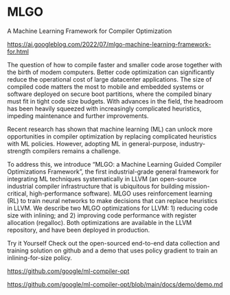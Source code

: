 # MLGO

A Machine Learning Framework for Compiler Optimization


https://ai.googleblog.com/2022/07/mlgo-machine-learning-framework-for.html



The question of how to compile faster and smaller code arose together with the birth of modem computers. Better code optimization can significantly reduce the operational cost of large datacenter applications. The size of compiled code matters the most to mobile and embedded systems or software deployed on secure boot partitions, where the compiled binary must fit in tight code size budgets. With advances in the field, the headroom has been heavily squeezed with increasingly complicated heuristics, impeding maintenance and further improvements.

Recent research has shown that machine learning (ML) can unlock more opportunities in compiler optimization by replacing complicated heuristics with ML policies. However, adopting ML in general-purpose, industry-strength compilers remains a challenge.

To address this, we introduce “MLGO: a Machine Learning Guided Compiler Optimizations Framework”, the first industrial-grade general framework for integrating ML techniques systematically in LLVM (an open-source industrial compiler infrastructure that is ubiquitous for building mission-critical, high-performance software). MLGO uses reinforcement learning (RL) to train neural networks to make decisions that can replace heuristics in LLVM. We describe two MLGO optimizations for LLVM: 1) reducing code size with inlining; and 2) improving code performance with register allocation (regalloc). Both optimizations are available in the LLVM repository, and have been deployed in production.


Try it Yourself
Check out the open-sourced end-to-end data collection and training solution on github and a demo that uses policy gradient to train an inlining-for-size policy.

https://github.com/google/ml-compiler-opt

https://github.com/google/ml-compiler-opt/blob/main/docs/demo/demo.md




